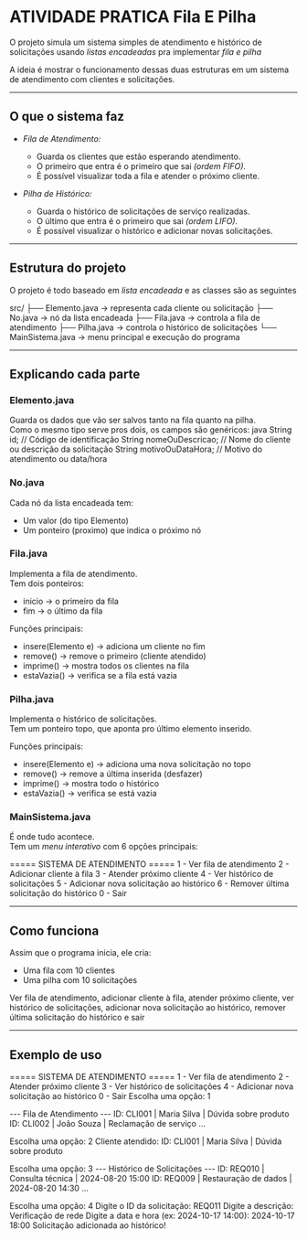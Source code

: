 #  ATIVIDADE PRATICA Fila E Pilha 

O projeto simula um sistema simples de atendimento e histórico de solicitações usando *listas encadeadas* pra implementar *fila e pilha*   

A ideia é mostrar o funcionamento dessas duas estruturas em um sistema de atendimento com clientes e solicitações.  

---

##  O que o sistema faz

- *Fila de Atendimento:*  
  - Guarda os clientes que estão esperando atendimento.  
  - O primeiro que entra é o primeiro que sai *(ordem FIFO).*  
  - É possível visualizar toda a fila e atender o próximo cliente.  

- *Pilha de Histórico:*  
  - Guarda o histórico de solicitações de serviço realizadas.  
  - O último que entra é o primeiro que sai *(ordem LIFO).*  
  - É possível visualizar o histórico e adicionar novas solicitações.  

---

##  Estrutura do projeto

O projeto é todo baseado em *lista encadeada*
 e as classes são as seguintes   


src/
 ├── Elemento.java     → representa cada cliente ou solicitação
 ├── No.java           → nó da lista encadeada
 ├── Fila.java         → controla a fila de atendimento
 ├── Pilha.java        → controla o histórico de solicitações
 └── MainSistema.java  → menu principal e execução do programa


---

##  Explicando cada parte

###  Elemento.java
Guarda os dados que vão ser salvos tanto na fila quanto na pilha.  
Como o mesmo tipo serve pros dois, os campos são genéricos:
java
String id;                // Código de identificação
String nomeOuDescricao;   // Nome do cliente ou descrição da solicitação
String motivoOuDataHora;  // Motivo do atendimento ou data/hora


###  No.java
Cada nó da lista encadeada tem:
- Um valor (do tipo Elemento)
- Um ponteiro (proximo) que indica o próximo nó  


###  Fila.java
Implementa a fila de atendimento.  
Tem dois ponteiros:
- inicio → o primeiro da fila  
- fim → o último da fila  

Funções principais:
- insere(Elemento e) → adiciona um cliente no fim  
- remove() → remove o primeiro (cliente atendido)  
- imprime() → mostra todos os clientes na fila  
- estaVazia() → verifica se a fila está vazia  

###  Pilha.java
Implementa o histórico de solicitações.  
Tem um ponteiro topo, que aponta pro último elemento inserido.  

Funções principais:
- insere(Elemento e) → adiciona uma nova solicitação no topo  
- remove() → remove a última inserida (desfazer)  
- imprime() → mostra todo o histórico  
- estaVazia() → verifica se está vazia  

###  MainSistema.java
É onde tudo acontece.  
Tem um *menu interativo* com 6 opções principais:


===== SISTEMA DE ATENDIMENTO =====
1 - Ver fila de atendimento
2 - Adicionar cliente à fila
3 - Atender próximo cliente
4 - Ver histórico de solicitações
5 - Adicionar nova solicitação ao histórico
6 - Remover última solicitação do histórico
0 - Sair


---

## Como funciona 

Assim que o programa inicia, ele cria:
- Uma fila com 10 clientes 
- Uma pilha com 10 solicitações 

Ver fila de atendimento, adicionar cliente à fila, atender próximo cliente, ver histórico de solicitações, adicionar nova solicitação ao histórico, remover última solicitação do histórico e sair

---

##  Exemplo de uso


===== SISTEMA DE ATENDIMENTO =====
1 - Ver fila de atendimento
2 - Atender próximo cliente
3 - Ver histórico de solicitações
4 - Adicionar nova solicitação ao histórico
0 - Sair
Escolha uma opção: 1

--- Fila de Atendimento ---
ID: CLI001 | Maria Silva | Dúvida sobre produto
ID: CLI002 | João Souza | Reclamação de serviço
...

Escolha uma opção: 2
Cliente atendido:
ID: CLI001 | Maria Silva | Dúvida sobre produto

Escolha uma opção: 3
--- Histórico de Solicitações ---
ID: REQ010 | Consulta técnica | 2024-08-20 15:00
ID: REQ009 | Restauração de dados | 2024-08-20 14:30
...

Escolha uma opção: 4
Digite o ID da solicitação:
REQ011
Digite a descrição:
Verificação de rede
Digite a data e hora (ex: 2024-10-17 14:00):
2024-10-17 18:00
Solicitação adicionada ao histórico!
